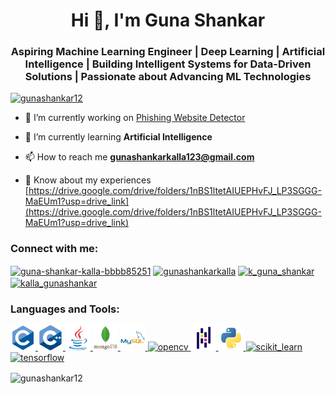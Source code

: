 <h1 align="center">Hi 👋, I'm Guna Shankar</h1>
<h3 align="center">Aspiring Machine Learning Engineer | Deep Learning | Artificial Intelligence | Building Intelligent Systems for Data-Driven Solutions | Passionate about Advancing ML Technologies</h3>

<p align="left"> <a href="https://github.com/ryo-ma/github-profile-trophy"><img src="https://github-profile-trophy.vercel.app/?username=gunashankar12" alt="gunashankar12" /></a> </p>

- 🔭 I’m currently working on [Phishing Website Detector](https://phishing-website-detector.streamlit.app/)

- 🌱 I’m currently learning **Artificial Intelligence**

- 📫 How to reach me **gunashankarkalla123@gmail.com**

- 📄 Know about my experiences [https://drive.google.com/drive/folders/1nBS1ltetAIUEPHvFJ_LP3SGGG-MaEUm1?usp=drive_link](https://drive.google.com/drive/folders/1nBS1ltetAIUEPHvFJ_LP3SGGG-MaEUm1?usp=drive_link)

<h3 align="left">Connect with me:</h3>
<p align="left">
<a href="https://linkedin.com/in/guna-shankar-kalla-bbbb85251" target="blank"><img align="center" src="https://raw.githubusercontent.com/rahuldkjain/github-profile-readme-generator/master/src/images/icons/Social/linked-in-alt.svg" alt="guna-shankar-kalla-bbbb85251" height="30" width="40" /></a>
<a href="https://kaggle.com/gunashankarkalla" target="blank"><img align="center" src="https://raw.githubusercontent.com/rahuldkjain/github-profile-readme-generator/master/src/images/icons/Social/kaggle.svg" alt="gunashankarkalla" height="30" width="40" /></a>
<a href="https://www.hackerrank.com/k_guna_shankar" target="blank"><img align="center" src="https://raw.githubusercontent.com/rahuldkjain/github-profile-readme-generator/master/src/images/icons/Social/hackerrank.svg" alt="k_guna_shankar" height="30" width="40" /></a>
<a href="https://www.leetcode.com/kalla_gunashankar" target="blank"><img align="center" src="https://raw.githubusercontent.com/rahuldkjain/github-profile-readme-generator/master/src/images/icons/Social/leet-code.svg" alt="kalla_gunashankar" height="30" width="40" /></a>
</p>

<h3 align="left">Languages and Tools:</h3>
<p align="left"> <a href="https://www.cprogramming.com/" target="_blank" rel="noreferrer"> <img src="https://raw.githubusercontent.com/devicons/devicon/master/icons/c/c-original.svg" alt="c" width="40" height="40"/> </a> <a href="https://www.w3schools.com/cpp/" target="_blank" rel="noreferrer"> <img src="https://raw.githubusercontent.com/devicons/devicon/master/icons/cplusplus/cplusplus-original.svg" alt="cplusplus" width="40" height="40"/> </a> <a href="https://www.java.com" target="_blank" rel="noreferrer"> <img src="https://raw.githubusercontent.com/devicons/devicon/master/icons/java/java-original.svg" alt="java" width="40" height="40"/> </a> <a href="https://www.mongodb.com/" target="_blank" rel="noreferrer"> <img src="https://raw.githubusercontent.com/devicons/devicon/master/icons/mongodb/mongodb-original-wordmark.svg" alt="mongodb" width="40" height="40"/> </a> <a href="https://www.mysql.com/" target="_blank" rel="noreferrer"> <img src="https://raw.githubusercontent.com/devicons/devicon/master/icons/mysql/mysql-original-wordmark.svg" alt="mysql" width="40" height="40"/> </a> <a href="https://opencv.org/" target="_blank" rel="noreferrer"> <img src="https://www.vectorlogo.zone/logos/opencv/opencv-icon.svg" alt="opencv" width="40" height="40"/> </a> <a href="https://pandas.pydata.org/" target="_blank" rel="noreferrer"> <img src="https://raw.githubusercontent.com/devicons/devicon/2ae2a900d2f041da66e950e4d48052658d850630/icons/pandas/pandas-original.svg" alt="pandas" width="40" height="40"/> </a> <a href="https://www.python.org" target="_blank" rel="noreferrer"> <img src="https://raw.githubusercontent.com/devicons/devicon/master/icons/python/python-original.svg" alt="python" width="40" height="40"/> </a> <a href="https://scikit-learn.org/" target="_blank" rel="noreferrer"> <img src="https://upload.wikimedia.org/wikipedia/commons/0/05/Scikit_learn_logo_small.svg" alt="scikit_learn" width="40" height="40"/> </a> <a href="https://www.tensorflow.org" target="_blank" rel="noreferrer"> <img src="https://www.vectorlogo.zone/logos/tensorflow/tensorflow-icon.svg" alt="tensorflow" width="40" height="40"/> </a> </p>

<p><img align="center" src="https://github-readme-stats.vercel.app/api/top-langs?username=gunashankar12&show_icons=true&locale=en&layout=compact" alt="gunashankar12" /></p>
